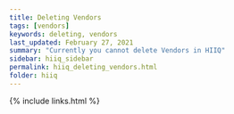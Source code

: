 ```yaml
---
title: Deleting Vendors
tags: [vendors]
keywords: deleting, vendors
last_updated: February 27, 2021
summary: "Currently you cannot delete Vendors in HIIQ"
sidebar: hiiq_sidebar
permalink: hiiq_deleting_vendors.html
folder: hiiq
---
```


{% include links.html %}
